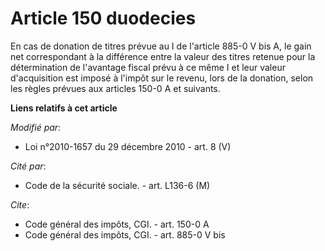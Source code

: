 # Article 150 duodecies

En cas de donation de titres prévue au I de l'article 885-0 V bis A, le gain net correspondant à la différence entre la
valeur des titres retenue pour la détermination de l'avantage fiscal prévu à ce même I et leur valeur d'acquisition est
imposé à l'impôt sur le revenu, lors de la donation, selon les règles prévues aux articles 150-0 A et suivants.

**Liens relatifs à cet article**

_Modifié par_:

  - Loi n°2010-1657 du 29 décembre 2010 - art. 8 (V)

_Cité par_:

  - Code de la sécurité sociale. - art. L136-6 (M)

_Cite_:

  - Code général des impôts, CGI. - art. 150-0 A
  - Code général des impôts, CGI. - art. 885-0 V bis

